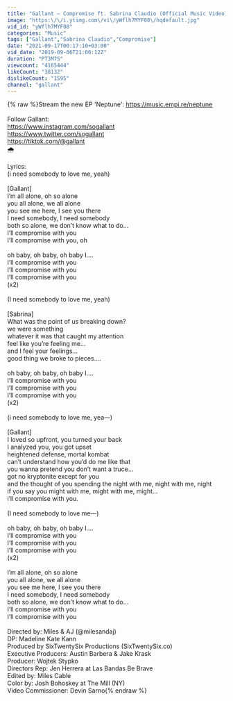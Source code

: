 ```yaml
---
title: "Gallant – Compromise ft. Sabrina Claudio (Official Music Video)"
image: "https:\/\/i.ytimg.com\/vi\/yWflh7MYF08\/hqdefault.jpg"
vid_id: "yWflh7MYF08"
categories: "Music"
tags: ["Gallant","Sabrina Claudio","Compromise"]
date: "2021-09-17T00:17:10+03:00"
vid_date: "2019-09-06T21:00:12Z"
duration: "PT3M7S"
viewcount: "4165444"
likeCount: "38132"
dislikeCount: "1595"
channel: "gallant"
---
```

{% raw %}Stream the new EP 'Neptune': <a rel="nofollow" target="blank" href="https://music.empi.re/neptune">https://music.empi.re/neptune</a><br /><br />Follow Gallant:<br /><a rel="nofollow" target="blank" href="https://www.instagram.com/sogallant">https://www.instagram.com/sogallant</a><br /><a rel="nofollow" target="blank" href="https://www.twitter.com/sogallant">https://www.twitter.com/sogallant</a><br /><a rel="nofollow" target="blank" href="https://tiktok.com/@gallant">https://tiktok.com/@gallant</a><br />🌧<br /><br />Lyrics:<br />(i need somebody to love me, yeah)<br /><br />[Gallant]<br />I’m all alone, oh so alone<br />you all alone, we all alone<br />you see me here, I see you there<br />I need somebody, I need somebody<br />both so alone, we don’t know what to do…<br />I’ll compromise with you<br />I’ll compromise with you, oh<br /><br />oh baby, oh baby, oh baby I….<br />I’ll compromise with you<br />I’ll compromise with you<br />I’ll compromise with you<br />(x2)<br /><br />(I need somebody to love me, yeah)<br /><br />[Sabrina]<br />What was the point of us breaking down?<br />we were something<br />whatever it was that caught my attention<br />feel like you’re feeling me…<br />and I feel your feelings…<br />good thing we broke to pieces….<br /><br />oh baby, oh baby, oh baby I….<br />I’ll compromise with you<br />I’ll compromise with you<br />I’ll compromise with you<br />(x2)<br /><br />(i need somebody to love me, yea—)<br /><br />[Gallant]<br />I loved so upfront, you turned your back<br />I analyzed you, you got upset<br />heightened defense, mortal kombat<br />can’t understand how you’d do me like that<br />you wanna pretend you don’t want a truce…<br />got no kryptonite except for you<br />and the thought of you spending the night with me, night with me, night<br />if you say you might with me, might with me, might…<br />i’ll compromise with you.<br /><br />(I need somebody to love me—)<br /><br />oh baby, oh baby, oh baby I….<br />I’ll compromise with you<br />I’ll compromise with you<br />I’ll compromise with you<br />(x2)<br /><br />I’m all alone, oh so alone<br />you all alone, we all alone<br />you see me here, I see you there<br />I need somebody, I need somebody<br />both so alone, we don’t know what to do…<br />I’ll compromise with you<br />I’ll compromise with you<br /><br />Directed by: Miles &amp; AJ (@milesandaj)<br />DP: Madeline Kate Kann<br />Produced by SixTwentySix Productions (SixTwentySix.co)<br />Executive Producers: Austin Barbera &amp; Jake Krask<br />Producer: Wojtek Stypko<br />Directors Rep: Jen Herrera at Las Bandas Be Brave<br />Edited by: Miles Cable<br />Color by: Josh Bohoskey at The Mill (NY)<br />Video Commissioner: Devin Sarno{% endraw %}
